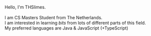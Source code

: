 Hello, I'm THSlimes.
<br>
<br>
I am CS Masters Student from The Netherlands.<br>
I am interested in learning <i>bits</i> from lots of different parts of this field.<br>
My preferred languages are Java & JavaScript (+TypeScript)<br>
